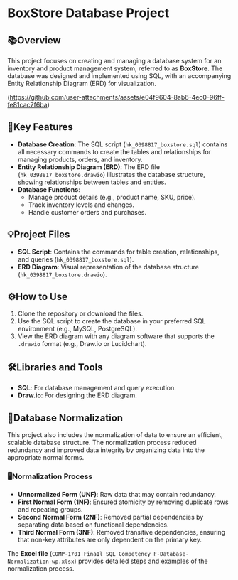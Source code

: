 # BoxStore Database Project

## 📚Overview
This project focuses on creating and managing a database system for an inventory and product management system, referred to as **BoxStore**. The database was designed and implemented using SQL, with an accompanying Entity Relationship Diagram (ERD) for visualization.

(https://github.com/user-attachments/assets/e04f9604-8ab6-4ec0-96ff-fe81cac7f6ba)

## 🚀Key Features
- **Database Creation**: The SQL script (`hk_0398817_boxstore.sql`) contains all necessary commands to create the tables and relationships for managing products, orders, and inventory.
- **Entity Relationship Diagram (ERD)**: The ERD file (`hk_0398817_boxstore.drawio`) illustrates the database structure, showing relationships between tables and entities.
- **Database Functions**:
  - Manage product details (e.g., product name, SKU, price).
  - Track inventory levels and changes.
  - Handle customer orders and purchases.

## 💡Project Files
- **SQL Script**: Contains the commands for table creation, relationships, and queries (`hk_0398817_boxstore.sql`).
- **ERD Diagram**: Visual representation of the database structure (`hk_0398817_boxstore.drawio`).

## ⚙️How to Use
1. Clone the repository or download the files.
2. Use the SQL script to create the database in your preferred SQL environment (e.g., MySQL, PostgreSQL).
3. View the ERD diagram with any diagram software that supports the `.drawio` format (e.g., Draw.io or Lucidchart).

## 🛠️Libraries and Tools
- **SQL**: For database management and query execution.
- **Draw.io**: For designing the ERD diagram.

## 🎯Database Normalization
This project also includes the normalization of data to ensure an efficient, scalable database structure. The normalization process reduced redundancy and improved data integrity by organizing data into the appropriate normal forms.

### 🖥️Normalization Process
- **Unnormalized Form (UNF)**: Raw data that may contain redundancy.
- **First Normal Form (1NF)**: Ensured atomicity by removing duplicate rows and repeating groups.
- **Second Normal Form (2NF)**: Removed partial dependencies by separating data based on functional dependencies.
- **Third Normal Form (3NF)**: Removed transitive dependencies, ensuring that non-key attributes are only dependent on the primary key.

The **Excel file** (`COMP-1701_Fina1l_SQL_Competency_F-Database-Normalization-wp.xlsx`) provides detailed steps and examples of the normalization process.



